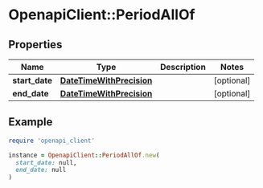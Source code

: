 # OpenapiClient::PeriodAllOf

## Properties

| Name | Type | Description | Notes |
| ---- | ---- | ----------- | ----- |
| **start_date** | [**DateTimeWithPrecision**](DateTimeWithPrecision.md) |  | [optional] |
| **end_date** | [**DateTimeWithPrecision**](DateTimeWithPrecision.md) |  | [optional] |

## Example

```ruby
require 'openapi_client'

instance = OpenapiClient::PeriodAllOf.new(
  start_date: null,
  end_date: null
)
```

